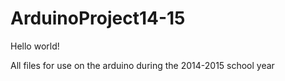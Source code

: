 ArduinoProject14-15
===================
Hello world!

All files for use on the arduino during the 2014-2015 school year
